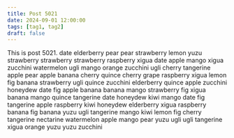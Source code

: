 ```yaml
---
title: Post 5021
date: 2024-09-01 12:00:00
tags: [tag1, tag2]
draft: false
---
```

This is post 5021.
date
elderberry
pear
pear
strawberry
lemon
yuzu
strawberry
strawberry
strawberry
raspberry
xigua
date
apple
mango
xigua
zucchini
watermelon
ugli
mango
orange
zucchini
ugli
cherry
tangerine
apple
pear
apple
banana
cherry
quince
cherry
grape
raspberry
xigua
lemon
fig
banana
strawberry
ugli
quince
zucchini
elderberry
quince
apple
zucchini
honeydew
date
fig
apple
banana
banana
mango
strawberry
fig
xigua
banana
mango
quince
tangerine
date
honeydew
kiwi
mango
date
fig
tangerine
apple
raspberry
kiwi
honeydew
elderberry
xigua
raspberry
banana
fig
banana
yuzu
ugli
tangerine
mango
kiwi
lemon
fig
cherry
tangerine
nectarine
watermelon
apple
mango
pear
yuzu
ugli
ugli
tangerine
xigua
orange
yuzu
yuzu
zucchini
